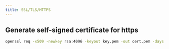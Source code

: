 ```yaml
---
title: SSL/TLS/HTTPS
---
```


## Generate self-signed certificate for https
```bash
openssl req -x509 -newkey rsa:4096 -keyout key.pem -out cert.pem -days 365
```